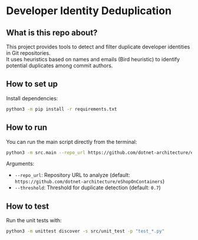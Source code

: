 # Developer Identity Deduplication

## What is this repo about?
This project provides tools to detect and filter duplicate developer identities in Git repositories.  
It uses heuristics based on names and emails (Bird heuristic) to identify potential duplicates among commit authors.

## How to set up
Install dependencies:
```bash
python3 -m pip install -r requirements.txt
```

## How to run
You can run the main script directly from the terminal:

```bash
python3 -m src.main --repo_url https://github.com/dotnet-architecture/eShopOnContainers --threshold 0.7
```

Arguments:
- `--repo_url`: Repository URL to analyze (default: `https://github.com/dotnet-architecture/eShopOnContainers`)
- `--threshold`: Threshold for duplicate detection (default: `0.7`)

## How to test
Run the unit tests with:
```bash
python3 -m unittest discover -s src/unit_test -p "test_*.py"
